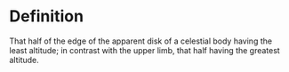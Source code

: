 # Definition

That half of the edge of the apparent disk of a celestial body having
the least altitude; in contrast with the upper limb, that half having
the greatest altitude.
